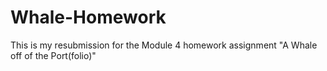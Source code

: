 # Whale-Homework
This is my resubmission for the Module 4 homework assignment "A Whale off of the Port(folio)"
